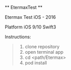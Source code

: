 ** EtermaxTest **

Etermax Test iOS - 2016

Platform iOS 9/10
Swift3

Instructions:

> 1) clone repository
> 2) open terminal app
> 3) cd <path/Etermax>
> 4) pod install

